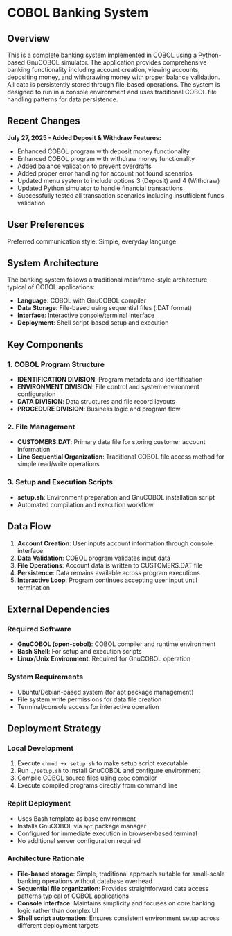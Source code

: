 # COBOL Banking System

## Overview

This is a complete banking system implemented in COBOL using a Python-based GnuCOBOL simulator. The application provides comprehensive banking functionality including account creation, viewing accounts, depositing money, and withdrawing money with proper balance validation. All data is persistently stored through file-based operations. The system is designed to run in a console environment and uses traditional COBOL file handling patterns for data persistence.

## Recent Changes

**July 27, 2025 - Added Deposit & Withdraw Features:**
- Enhanced COBOL program with deposit money functionality
- Enhanced COBOL program with withdraw money functionality  
- Added balance validation to prevent overdrafts
- Added proper error handling for account not found scenarios
- Updated menu system to include options 3 (Deposit) and 4 (Withdraw)
- Updated Python simulator to handle financial transactions
- Successfully tested all transaction scenarios including insufficient funds validation

## User Preferences

Preferred communication style: Simple, everyday language.

## System Architecture

The banking system follows a traditional mainframe-style architecture typical of COBOL applications:

- **Language**: COBOL with GnuCOBOL compiler
- **Data Storage**: File-based using sequential files (.DAT format)
- **Interface**: Interactive console/terminal interface
- **Deployment**: Shell script-based setup and execution

## Key Components

### 1. COBOL Program Structure
- **IDENTIFICATION DIVISION**: Program metadata and identification
- **ENVIRONMENT DIVISION**: File control and system environment configuration
- **DATA DIVISION**: Data structures and file record layouts
- **PROCEDURE DIVISION**: Business logic and program flow

### 2. File Management
- **CUSTOMERS.DAT**: Primary data file for storing customer account information
- **Line Sequential Organization**: Traditional COBOL file access method for simple read/write operations

### 3. Setup and Execution Scripts
- **setup.sh**: Environment preparation and GnuCOBOL installation script
- Automated compilation and execution workflow

## Data Flow

1. **Account Creation**: User inputs account information through console interface
2. **Data Validation**: COBOL program validates input data
3. **File Operations**: Account data is written to CUSTOMERS.DAT file
4. **Persistence**: Data remains available across program executions
5. **Interactive Loop**: Program continues accepting user input until termination

## External Dependencies

### Required Software
- **GnuCOBOL (open-cobol)**: COBOL compiler and runtime environment
- **Bash Shell**: For setup and execution scripts
- **Linux/Unix Environment**: Required for GnuCOBOL operation

### System Requirements
- Ubuntu/Debian-based system (for apt package management)
- File system write permissions for data file creation
- Terminal/console access for interactive operation

## Deployment Strategy

### Local Development
1. Execute `chmod +x setup.sh` to make setup script executable
2. Run `./setup.sh` to install GnuCOBOL and configure environment
3. Compile COBOL source files using `cobc` compiler
4. Execute compiled programs directly from command line

### Replit Deployment
- Uses Bash template as base environment
- Installs GnuCOBOL via `apt` package manager
- Configured for immediate execution in browser-based terminal
- No additional server configuration required

### Architecture Rationale
- **File-based storage**: Simple, traditional approach suitable for small-scale banking operations without database overhead
- **Sequential file organization**: Provides straightforward data access patterns typical of COBOL applications
- **Console interface**: Maintains simplicity and focuses on core banking logic rather than complex UI
- **Shell script automation**: Ensures consistent environment setup across different deployment targets